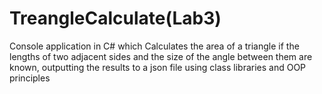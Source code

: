 # TreangleCalculate(Lab3)
Сonsole application in C# which Calculates the area of a triangle if the lengths of two adjacent sides and the size of the angle between them are known, outputting the results to a json file using class libraries and OOP principles
